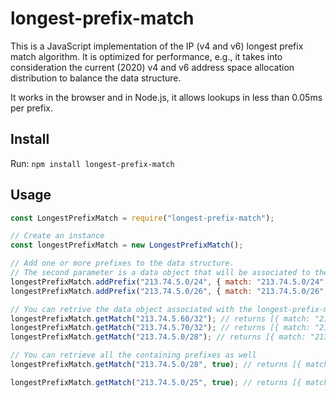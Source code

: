 # longest-prefix-match

This is a JavaScript implementation of the IP (v4 and v6) longest prefix match algorithm.
It is optimized for performance, e.g., it takes into consideration the current (2020) v4 and v6 address space allocation distribution to balance the data structure.

It works in the browser and in Node.js, it allows lookups in less than 0.05ms per prefix.


## Install
Run: 
`npm install longest-prefix-match`

## Usage

```javascript
const LongestPrefixMatch = require("longest-prefix-match");

// Create an instance 
const longestPrefixMatch = new LongestPrefixMatch();

// Add one or more prefixes to the data structure. 
// The second parameter is a data object that will be associated to the prefix, it can contain whatever you would like.
longestPrefixMatch.addPrefix("213.74.5.0/24", { match: "213.74.5.0/24", something: false });
longestPrefixMatch.addPrefix("213.74.5.0/26", { match: "213.74.5.0/26", something: true });

// You can retrive the data object associated with the longest-prefix-match prefix
longestPrefixMatch.getMatch("213.74.5.60/32"); // returns [{ match: "213.74.5.0/26", something: true }]
longestPrefixMatch.getMatch("213.74.5.70/32"); // returns [{ match: "213.74.5.0/24", something: false }]
longestPrefixMatch.getMatch("213.74.5.0/28"); // returns [{ match: "213.74.5.0/26", something: true }]

// You can retrieve all the containing prefixes as well
longestPrefixMatch.getMatch("213.74.5.0/28", true); // returns [{ match: "213.74.5.0/26", something: true }, { match: "213.74.5.0/24", something: false }]

longestPrefixMatch.getMatch("213.74.5.0/25", true); // returns [{ match: "213.74.5.0/24", something: false }]

```